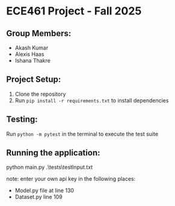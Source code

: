 # ECE461 Project - Fall 2025

## Group Members:
- Akash Kumar
- Alexis Haas
- Ishana Thakre

## Project Setup:
1. Clone the repository
2. Run `pip install -r requirements.txt` to install dependencies

## Testing:
Run `python -m pytest` in the terminal to execute the test suite

## Running the application:
python main.py .\tests\testInput.txt

note: enter your own api key in the following places:
- Model.py file at line 130
- Dataset.py line 109